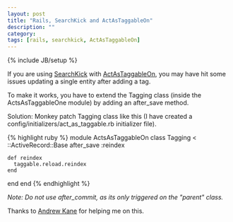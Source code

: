 ```yaml
---
layout: post
title: "Rails, SearchKick and ActAsTaggableOn"
description: ""
category: 
tags: [rails, searchkick, ActAsTaggableOn]
---
```

{% include JB/setup %}

If you are using [SearchKick](https://github.com/ankane/searchkick) with [ActAsTaggableOn](https://github.com/mbleigh/acts-as-taggable-on),
you may have hit some issues updating a single entity after adding a tag.

To make it works, you have to extend the Tagging class (inside the ActsAsTaggableOne module) by adding an after_save method.

Solution:
Monkey patch Tagging class like this (I have created a config/initializers/act_as_taggable.rb initializer file).

{% highlight ruby %}
module ActsAsTaggableOn
  class Tagging < ::ActiveRecord::Base
    after_save :reindex

    def reindex
      taggable.reload.reindex
    end
  end
end
{% endhighlight %}

_Note: Do not use after_commit, as its only triggered on the "parent" class._

Thanks to [Andrew Kane](https://twitter.com/andrewkane) for helping me on this.
